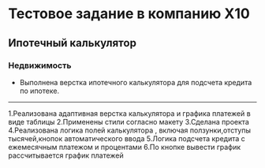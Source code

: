 # Тестовое задание в компанию X10
## Ипотечный калькулятор
### Недвижимость
* Выполнена верстка ипотечного калькулятора для подсчета кредита по ипотеке.
**********************
1.Реализована адаптивная верстка калькулятора и графика платежей в виде таблицы
2.Применены стили согласно макету
3.Сделана проекта
4.Реализована логика полей калькулятора , включая ползунки,отступы тысячей,кнопок автоматического ввода
5.Логика подсчета кредита с ежемесячным платежом и процентами
6.По кнопке вывести график рассчитывается график платежей

